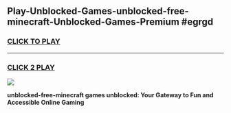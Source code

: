 
## Play-Unblocked-Games-unblocked-free-minecraft-Unblocked-Games-Premium #egrgd
<h3>
<a href="https://premium.freeplayer.one?title=unblocked-free-minecraft&ref=12M">CLICK TO PLAY</a></h3>
<hr>

<h3>
<a href="https://premium.freeplayer.one?title=unblocked-free-minecraft&ref=12M">CLICK 2 PLAY</a>
  
</h3>

<a href="https://premium.freeplayer.one?title=unblocked-free-minecraft&ref=12M"><img src="https://clearcache.store/games.png"></a>


**unblocked-free-minecraft games unblocked: Your Gateway to Fun and Accessible Online Gaming**
